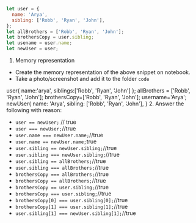 ```js
let user = {
  name: 'Arya',
  sibling: ['Robb', 'Ryan', 'John'],
};
let allBrothers = ['Robb', 'Ryan', 'John'];
let brothersCopy = user.sibling;
let usename = user.name;
let newUser = user;
```

1. Memory representation

- Create the memory representation of the above snippet on notebook.
- Take a photo/screenshot and add it to the folder `code`

<!-- To add this image here use ![name](./hello.jpg) -->
user{
  name:'arya',
  siblings:['Robb', 'Ryan', 'John']
};
allBrothers = ['Robb', 'Ryan', 'John'];
brothersCopy=['Robb', 'Ryan', 'John'];
username='Arya';
newUser{
  name: 'Arya',
  sibling: ['Robb', 'Ryan', 'John'],
}
2. Answer the following with reason:

- `user == newUser;` // true
- `user === newUser;`//true
- `user.name === newUser.name;`//true
- `user.name == newUser.name;`true
- `user.sibling == newUser.sibling;`//true
- `user.sibling === newUser.sibling;`//true
- `user.sibling == allBrothers;`//true
- `user.sibling === allBrothers;`//true
- `brothersCopy === allBrothers;`//true
- `brothersCopy == allBrothers;`//true
- `brothersCopy == user.sibling;`//true
- `brothersCopy === user.sibling;`//true
- `brothersCopy[0] === user.sibling[0];`//true
- `brothersCopy[1] === user.sibling[1];`//true
- `user.sibling[1] === newUser.sibling[1];`//true
